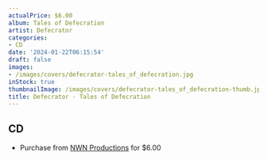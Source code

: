 ```yaml
---
actualPrice: $6.00
album: Tales of Defecration
artist: Defecrator
categories:
- CD
date: '2024-01-22T06:15:54'
draft: false
images:
- /images/covers/defecrator-tales_of_defecration.jpg
inStock: true
thumbnailImage: /images/covers/defecrator-tales_of_defecration-thumb.jpg
title: Defecrator - Tales of Defecration
---
```


## CD
* Purchase from [NWN Productions](http://shop.nwnprod.com/index.php?route=product/product&path=93&product_id=45931&sort=pd.name&order=ASC) for $6.00
